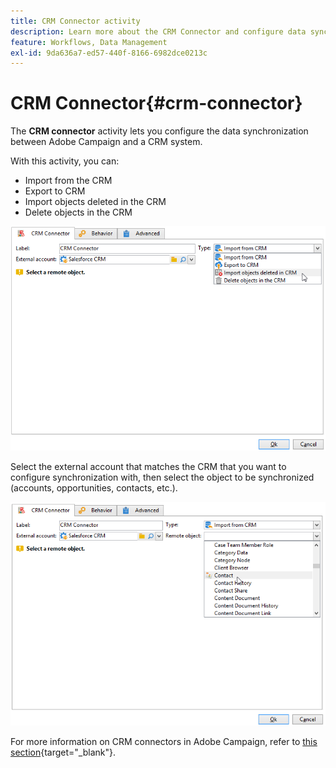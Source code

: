 ```yaml
---
title: CRM Connector activity
description: Learn more about the CRM Connector and configure data synchronization
feature: Workflows, Data Management
exl-id: 9da636a7-ed57-440f-8166-6982dce0213c
---
```

# CRM Connector{#crm-connector}

The **CRM connector** activity lets you configure the data synchronization between Adobe Campaign and a CRM system.

With this activity, you can:

* Import from the CRM
* Export to CRM
* Import objects deleted in the CRM
* Delete objects in the CRM

![](assets/crm_task_select_op.png)

Select the external account that matches the CRM that you want to configure synchronization with, then select the object to be synchronized (accounts, opportunities, contacts, etc.).

![](assets/crm_task_select_obj.png)

For more information on CRM connectors in Adobe Campaign, refer to [this section](https://experienceleague.adobe.com/docs/campaign/campaign-v8/connect/ac-crm/crm.html){target="_blank"}.
